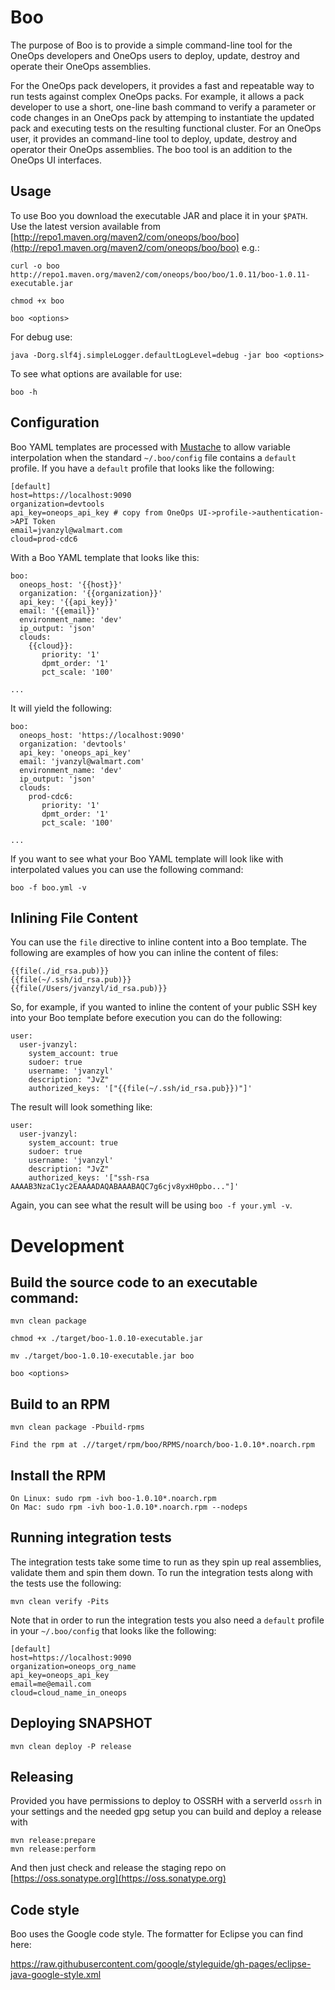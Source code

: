 # Boo

The purpose of Boo is to provide a simple command-line tool for the OneOps developers and OneOps users to deploy,
update, destroy and operate their OneOps assemblies.

For the OneOps pack developers, it provides a fast and repeatable way to run tests against complex OneOps packs. For
example, it allows a pack developer to use a short, one-line bash command to verify a parameter or code changes in an
OneOps pack by attemping to instantiate the updated pack and executing tests on the resulting functional cluster. For an
OneOps user, it provides an command-line tool to deploy, update, destroy and operator their OneOps assemblies. The boo
tool is an addition to the OneOps UI interfaces.

## Usage

To use Boo you download the executable JAR and place it in your `$PATH`. Use the latest version available from
[http://repo1.maven.org/maven2/com/oneops/boo/boo](http://repo1.maven.org/maven2/com/oneops/boo/boo) e.g.:

```
curl -o boo http://repo1.maven.org/maven2/com/oneops/boo/boo/1.0.11/boo-1.0.11-executable.jar

chmod +x boo

boo <options>
```

For debug use:
```
java -Dorg.slf4j.simpleLogger.defaultLogLevel=debug -jar boo <options>
```


To see what options are available for use:

```
boo -h
```

## Configuration

Boo YAML templates are processed with [Mustache][1] to allow variable interpolation when the standard `~/.boo/config` file
contains a `default` profile. If you have a `default` profile that looks like the following:

```
[default]
host=https://localhost:9090
organization=devtools
api_key=oneops_api_key # copy from OneOps UI->profile->authentication->API Token
email=jvanzyl@walmart.com
cloud=prod-cdc6
```

With a Boo YAML template that looks like this:

```
boo:
  oneops_host: '{{host}}'
  organization: '{{organization}}'
  api_key: '{{api_key}}'
  email: '{{email}}'
  environment_name: 'dev'
  ip_output: 'json'
  clouds:
    {{cloud}}:
       priority: '1'
       dpmt_order: '1'
       pct_scale: '100'

...
```

It will yield the following:

```
boo:
  oneops_host: 'https://localhost:9090'
  organization: 'devtools'
  api_key: 'oneops_api_key'
  email: 'jvanzyl@walmart.com'
  environment_name: 'dev'
  ip_output: 'json'
  clouds:
    prod-cdc6:
       priority: '1'
       dpmt_order: '1'
       pct_scale: '100'

...
```
If you want to see what your Boo YAML template will look like with interpolated values you can use the following command:

```
boo -f boo.yml -v
```

## Inlining File Content

You can use the `file` directive to inline content into a Boo template. The following are examples of how you can inline
the content of files:

```
{{file(./id_rsa.pub)}}
{{file(~/.ssh/id_rsa.pub)}}
{{file(/Users/jvanzyl/id_rsa.pub)}}
```

So, for example, if you wanted to inline the content of your public SSH key into your Boo template before execution you
can do the following:

```
user:
  user-jvanzyl:
    system_account: true
    sudoer: true
    username: 'jvanzyl'
    description: "JvZ"
    authorized_keys: '["{{file(~/.ssh/id_rsa.pub}})"]'
```

The result will look something like:

```
user:
  user-jvanzyl:
    system_account: true
    sudoer: true
    username: 'jvanzyl'
    description: "JvZ"
    authorized_keys: '["ssh-rsa AAAAB3NzaC1yc2EAAAADAQABAAABAQC7g6cjv8yxH0pbo..."]'
```

Again, you can see what the result will be using `boo -f your.yml -v`.

# Development

## Build the source code to an executable command:

```
mvn clean package

chmod +x ./target/boo-1.0.10-executable.jar

mv ./target/boo-1.0.10-executable.jar boo

boo <options>
```

## Build to an RPM

```
mvn clean package -Pbuild-rpms

Find the rpm at .//target/rpm/boo/RPMS/noarch/boo-1.0.10*.noarch.rpm
```

## Install the RPM

```
On Linux: sudo rpm -ivh boo-1.0.10*.noarch.rpm
On Mac: sudo rpm -ivh boo-1.0.10*.noarch.rpm --nodeps
```

## Running integration tests

The integration tests take some time to run as they spin up real assemblies, validate them and spin them down. To run the integration tests along with the tests use the following:

```
mvn clean verify -Pits
```

Note that in order to run the integration tests you also need a `default` profile in your `~/.boo/config` that looks like the following:

```
[default]
host=https://localhost:9090
organization=oneops_org_name
api_key=oneops_api_key
email=me@email.com
cloud=cloud_name_in_oneops
```

## Deploying SNAPSHOT

```
mvn clean deploy -P release
```

## Releasing

Provided you have permissions to deploy to OSSRH with a serverId `ossrh` in your settings and the needed gpg setup you
can build and deploy a release with

```
mvn release:prepare
mvn release:perform
```

And then just check and release the staging repo on [https://oss.sonatype.org](https://oss.sonatype.org)


## Code style

Boo uses the Google code style. The formatter for Eclipse you can find here:

https://raw.githubusercontent.com/google/styleguide/gh-pages/eclipse-java-google-style.xml


[1]: https://github.com/spullara/mustache.java
